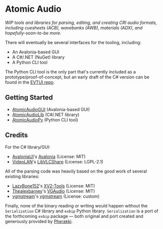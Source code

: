 # Atomic Audio

*WIP tools and libraries for parsing, editing, and creating CRI audio formats, including cuesheets (ACB), wavebanks (AWB), materials (ADX), and hopefully-soon-to-be more.*

There will eventually be several interfaces for the tooling, including:
- An Avalonia-based GUI
- A C#/.NET (NuGet) library
- A Python CLI tool

The Python CLI tool is the only part that's currently included as a prototype/proof-of-concept, but an early draft of the C# version can be found in the [EVTUI repo](https://github.com/DarkPsydeOfTheMoon/EVTUI/tree/main/src/EVTUI/Core/FileIO/Formats/ACB).

## Getting Started

- [AtomicAudioGUI](https://github.com/DarkPsydeOfTheMoon/AtomicAudio/tree/main/src/AtomicAudioGUI/README.md) (Avalonia-based GUI)
- [AtomicAudioLib](https://github.com/DarkPsydeOfTheMoon/AtomicAudio/tree/main/src/AtomicAudioLib/README.md) (C#/.NET library)
- [AtomicAudioPy](https://github.com/DarkPsydeOfTheMoon/AtomicAudio/tree/main/src/AtomicAudioPy/README.md) (Python CLI tool)

## Credits

For the C# library/GUI:

- [AvaloniaUI](https://github.com/AvaloniaUI)'s [Avalonia](https://github.com/AvaloniaUI/Avalonia) (License: MIT)
- [VideoLAN](https://github.com/videolan)'s [LibVLCSharp](https://github.com/videolan/libvlcsharp) (License: LGPL-2.1)

All of the parsing code was heavily based on the good work of several existing libraries:

- [LazyBone152](https://github.com/LazyBone152)'s [XV2-Tools](https://github.com/LazyBone152/XV2-Tools) (License: MIT)
- [Thealexbarney](https://github.com/Thealexbarney)'s [VGAudio](https://github.com/Thealexbarney/VGAudio) (License: MIT)
- [vgmstream](https://github.com/vgmstream)'s [vgmstream](https://github.com/vgmstream/vgmstream) (License: custom)

Finally, none of the binary reading or writing would happen without the `Serialization` C# library and `exbip` Python library. `Serialization` is a port of the forthcoming `exbip` package — both original and port created and generously provided by [Pherakki](https://github.com/Pherakki).
